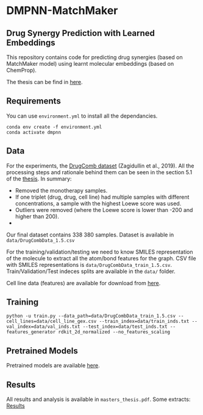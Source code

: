 # DMPNN-MatchMaker
## Drug Synergy Prediction with Learned Embeddings

This repository contains code for predicting drug synergies (based on MatchMaker model) using learnt molecular embeddings (based on ChemProp). 

The thesis can be find in [here](masters_thesis.pdf).
## Requirements
You can use `environment.yml` to install all the dependancies.

    conda env create -f environment.yml
    conda activate dmpnn

## Data
For the experiments, the [DrugComb dataset](https://drugcomb.org/) (Zagidullin et al., 2019). All the processing steps and rationale behind them can be seen in the section 5.1 of the [thesis](masters_thesis.pdf). 
In summary:
- Removed the monotherapy samples. 
- If one triplet (drug, drug, cell line) had multiple samples with different concentrations, a sample with the highest Loewe score was used.
- Outliers were removed (where the Loewe score is lower than -200 and higher than 200). 
- 
Our final dataset contains 338 380 samples. Dataset is available in `data/DrugCombData_1.5.csv`

For the training/validation/testing we need to know SMILES representation of the molecule to extract all the atom/bond features for the graph. CSV file with SMILES representations is `data/DrugCombData_train_1.5.csv`. Train/Validation/Test indeces splits are available in the `data/` folder. 

Cell line data (features) are available for download from [here](https://drive.google.com/drive/folders/1C4C4KY0ypLNzSaRLU6_0a84QONp7gPWz).

## Training
    python -u train.py --data_path=data/DrugCombData_train_1.5.csv --cell_lines=data/cell_line_gex.csv --train_index=data/train_inds.txt --val_index=data/val_inds.txt --test_index=data/test_inds.txt --features_generator rdkit_2d_normalized --no_features_scaling

## Pretrained Models
Pretrained models are available [here](https://drive.google.com/drive/folders/1C4C4KY0ypLNzSaRLU6_0a84QONp7gPWz).

## Results
All results and analysis is available in `masters_thesis.pdf`.
Some extracts:
[Results](results/results.png)
